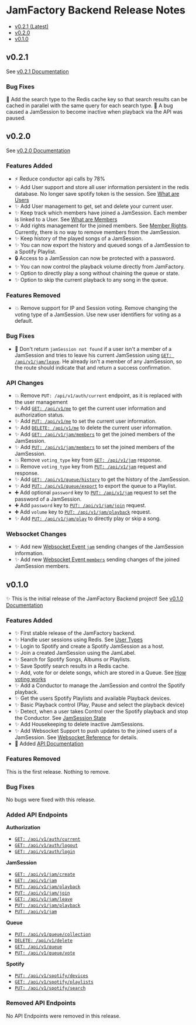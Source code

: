 # JamFactory Backend Release Notes

* [v0.2.1 (Latest)](#v021)
* [v0.2.0](#v020)
* [v0.1.0](#v010)

## v0.2.1

See [v0.2.1 Documentation](./docs/documentation.md)

### Bug Fixes
 
:bug: Add the search type to the Redis cache key so that search results can be cached in parallel with the same query for each search type.
:bug: A bug caused a JamSession to become inactive when playback via the API was paused.

## v0.2.0

See [v0.2.0 Documentation](.blob/v0.2.0/docs/documentation.md)

### Features Added

* :zap: Reduce conductor api calls by 78%
* :sparkles: Add User support and store all user information persistent in the redis database. No longer save spotify token is the session.
  See [What are Users](./docs/documentation.md#what-is-a-user)
* :sparkles: Add User management to get, set and delete your current user.
* :sparkles: Keep track which members have joined a JamSession. Each member is linked to a User.
  See [What are Members](./docs/documentation.md#what-is-a-member)
* :sparkles: Add rights management for the joined members. See [Member Rights](./docs/documentation.md#member-rights). Currently, there is no way to remove members from the JamSession.
* :sparkles: Keep history of the played songs of a JamSession.
* :sparkles: You can now export the history and queued songs of a JamSession to a Spotify Playlist.
* :lock: Access to a JamSession can now be protected with a password.
* :sparkles: You can now control the playback volume directly from JamFactory.
* :sparkles: Option to directly play a song without chaining the queue or state.
* :sparkles: Option to skip the current playback to any song in the queue.

### Features Removed

* :boom: Remove support for IP and Session voting. Remove changing the voting type of a JamSession. Use new user
  identifiers for voting as a default.

### Bug Fixes

* :bug: Don't return ``jamSession not found`` if a user isn't a member of a JamSession and tries to leave his current
  JamSession
  using [``GET: /api/v1/jam/leave``](./docs/documentation.md#5-leave-the-jamsession-currently-joined-by-the-user). He
  already isn't a member of any JamSession, so the route should indicate that and return a success confirmation.

### API Changes

* :boom: Remove ``PUT: /api/v1/auth/current`` endpoint, as it is replaced with the user management
* :sparkles: Add [``GET: /api/v1/me``](./docs/documentation.md#1-get-the-current-user-information) to get the current user information and authorization status.
* :sparkles: Add [``PUT: /api/v1/me``](./docs/documentation.md#2-set-the-current-user-information) to set the current user information.
* :sparkles: Add [``DELETE: /api/v1/me``](./docs/documentation.md#3-delete-the-current-user-information) to delete the current user information.
* :sparkles: Add [``GET: /api/v1/jam/members``](./docs/documentation.md#8-get-the-members-of-the-jamsession-joined-by-the-user) to get the joined members of the JamSession.
* :sparkles: Add [``PUT: /api/v1/jam/members``](./docs/documentation.md#9-set-the-members-of-the-jamsession-joined-by-the-user) to set the joined members of the JamSession.
* :boom: Remove ``voting_type`` key from [``GET: /api/v1/jam``](./docs/documentation.md#2-get-the-information-of-the-jamsession-joined-by-the-user)
  response.
* :boom: Remove ``voting_type`` key from [``PUT: /api/v1/jam``](./docs/documentation.md#2-get-the-information-of-the-jamsession-joined-by-the-user)
  request and response.
* :sparkles: Add [``GET: /api/v1/queue/history``](./docs/documentation.md#5-get-the-played-song-history-of-the-jamsession-joined-by-the-user) to get the history of the JamSession.
* :sparkles: Add [``PUT: /api/v1/queue/export``](./docs/documentation.md#6-export-the-queue-to-a-playlist) to export the queue to a Playlist.
* :heavy_plus_sign: Add optional ``password`` key to [``PUT: /api/v1/jam``](./docs/documentation.md#7-set-the-information-of-the-jamsession-joined-by-the-user) request to set the password of a JamSession. 
* :heavy_plus_sign: Add ``password`` key to [``PUT: /api/v1/jam/join``](./docs/documentation.md#4-join-an-existing-jamsession) request. 
* :heavy_plus_sign: Add ``volume`` key to [``PUT: /api/v1/jam/playback``](./docs/documentation.md#6-set-playback-of-the-jamsession-joined-by-the-user) request. 
* :sparkles: Add [``PUT: /api/v1/jam/play``](./docs/documentation.md#10-play-a-song-for-the-jamsession-joined-by-the-user) to directly play or skip a song.

### Websocket Changes

* :sparkles: Add new [Websocket Event ``jam``](./docs/documentation.md#event-jam) sending changes of the JamSession information.
* :sparkles: Add new [Websocket Event ``members``](./docs/documentation.md#event-members) sending changes of the joined JamSession members.

## v0.1.0

:sparkles: This is the initial release of the JamFactory Backend project!
See [v0.1.0 Documentation](.blob/v0.1.0/docs/documentation.md)

### Features Added

* :sparkles: First stable release of the JamFactory backend.
* :sparkles: Handle user sessions using Redis. See [User Types](./docs/documentation.md#user-types)
* :sparkles: Login to Spotify and create a Spotify JamSession as a host.
* :sparkles: Join a created JamSession using the JamLabel.
* :sparkles: Search for Spotify Songs, Albums or Playlists.
* :sparkles: Save Spotify search results in a Redis cache.
* :sparkles: Add, vote for or delete songs, which are stored in a Queue.
  See [How voting works](./docs/documentation.md#how-voting-works)
* :sparkles: Add a Conductor to manage the JamSession and control the Spotify playback.
* :sparkles: Get the users Spotify Playlists and available Playback devices.
* :sparkles: Basic Playback control (Play, Pause and select the playback device)
* :sparkles: Detect, when a user takes Control over the Spotify playback and stop the Conductor.
  See [JamSession State](./docs/documentation.md#jamsession-state)
* :sparkles: Add Housekeeping to delete inactive JamSessions.
* :sparkles: Add Websocket Support to push updates to the joined users of a JamSession.
  See [Websocket Reference](./docs/documentation.md#socket-reference) for details.
* :memo: Added [API Documentation](./docs/documentation.md#api-reference)

### Features Removed

This is the first release. Nothing to remove.

### Bug Fixes

No bugs were fixed with this release.

### Added API Endpoints

**Authorization**

* [``GET: /api/v1/auth/current``](./docs/documentation.md#1-get-the-users-authorization-status)
* [``GET: /api/v1/auth/logout``](./docs/documentation.md#2-user-logout)
* [``GET: /api/v1/auth/login``](./docs/documentation.md#3-start-spotify-authorization-flow-for-user)

**JamSession**

* [``GET: /api/v1/jam/create``](./docs/documentation.md#1-create-a-new-jamsession)
* [``GET: /api/v1/jam``](./docs/documentation.md#2-get-the-information-of-the-jamsession-joined-by-the-user)
* [``PUT: /api/v1/jam/playback``](./docs/documentation.md#3-get-the-playback-of-the-jamsession-joined-by-the-user)
* [``PUT: /api/v1/jam/join``](./docs/documentation.md#4-join-an-existing-jamsession)
* [``GET: /api/v1/jam/leave``](./docs/documentation.md#5-leave-the-jamsession-currently-joined-by-the-user)
* [``PUT: /api/v1/jam/playback``](./docs/documentation.md#6-set-playback-of-the-jamsession-joined-by-the-user)
* [``PUT: /api/v1/jam``](./docs/documentation.md#7-set-the-information-of-the-jamsession-joined-by-the-user)

**Queue**

* [``PUT: /api/v1/queue/collection``](./docs/documentation.md#1-add-a-collection-to-the-queue-of-the-jamsession-joined-by-the-user)
* [``DELETE: /api/v1/delete``](./docs/documentation.md#2-delete-a-song-in-the-queue-of-the-jamsession-joined-by-the-user)
* [``GET: /api/v1/queue``](./docs/documentation.md#3-get-the-queue-of-the-jamsession-joined-by-the-user)
* [``PUT: /api/v1/queue/vote``](./docs/documentation.md#4-vote-for-a-song-in-the-queue-of-the-jamsession-joined-by-the-user)

**Spotify**

* [``PUT: /api/v1/spotify/devices``](./docs/documentation.md#1-get-the-users-available-spotify-playback-devices)
* [``GET: /api/v1/spotify/playlists``](./docs/documentation.md#2-get-the-users-available-spotify-playlists)
* [``PUT: /api/v1/spotify/search``](./docs/documentation.md#3-search-for-an-item-on-spotify)

### Removed API Endpoints

No API Endpoints were removed in this release.
